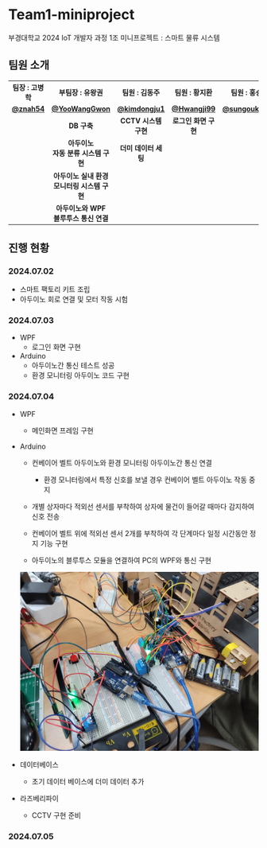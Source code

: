 # Team1-miniproject
부경대학교 2024 IoT 개발자 과정 1조 미니프로젝트 : 스마트 물류 시스템

## 팀원 소개
<table>
    <tbody>
        <tr>
            <td align="center"><b>팀장 : 고병학</b></td>
            <td align="center"><b>부팀장 : 유왕권</b></td>
            <td align="center"><b>팀원 : 김동주</b></td>
            <td align="center"><b>팀원 : 황지환</b></td>
            <td align="center"><b>팀원 : 홍승욱</b></td>
        <tr/>
            <td align="center"><a href="https://github.com/znah54/"><b>@znah54</b></a></td>
            <td align="center"><a href="https://github.com/YooWangGwon"><b>@YooWangGwon</b></a></td>
            <td align="center"><a href="https://github.com/kimdongju1"><b>@kimdongju1</b></a></td>
            <td align="center"><a href="https://github.com/Hwangji99"><b>@Hwangji99</b></a></td>
            <td align="center"><a href="https://github.com/sungouk1457"><b>@sungouk1457</b></a></td>
        <tr/>
            <td align="center"><b> </b></td>
            <td align="center"><b>DB 구축</b></td>
            <td align="center"><b>CCTV 시스템 구현</b></td>
            <td align="center"><b>로그인 화면 구현</b></td>
            <td align="center"><b> </b></td>
        <tr/>
            <td align="center"><b> </b></td>
            <td align="center"><b>아두이노</b><br><b>자동 분류 시스템 구현</b></td>
            <td align="center"><b>더미 데이터 세팅</b></td>
            <td align="center"><b> </b></td>
            <td align="center"><b> </b></td>
        <tr/>
            <td align="center"><b> </b></td>
            <td align="center"><b>아두이노 실내 환경</b><br><b>모니터링 시스템 구현</b></td>
            <td align="center"><b> </b></td>
            <td align="center"><b> </b></td>
            <td align="center"><b> </b></td>
        <tr/>
            <td align="center"><b> </b></td>
            <td align="center"><b>아두이노와 WPF</b><br><b>블루투스 통신 연결</b></td>
            <td align="center"><b> </b></td>
            <td align="center"><b> </b></td>
            <td align="center"><b> </b></td>
        </tr>
    </tbody>
</table>


## 진행 현황
### 2024.07.02
- 스마트 팩토리 키트 조립
- 아두이노 회로 연결 및 모터 작동 시험

### 2024.07.03
- WPF
    - 로그인 화면 구현
- Arduino
    - 아두이노간 통신 테스트 성공
    - 환경 모니터링 아두이노 코드 구현

### 2024.07.04
- WPF
    - 메인화면 프레임 구현

- Arduino
    - 컨베이어 벨트 아두이노와 환경 모니터링 아두이노간 통신 연결
        - 환경 모니터링에서 특정 신호를 보낼 경우 컨베이어 벨트 아두이노 작동 중지
    
    - 개별 상자마다 적외선 센서를 부착하여 상자에 물건이 들어갈 때마다 감지하여 신호 전송
    - 컨베이어 벨트 위에 적외선 센서 2개를 부착하여 각 단계마다 일정 시간동안 정지 기능 구현
    - 아두이노의 블루투스 모듈을 연결하여 PC의 WPF와 통신 구현
    <img src="https://raw.githubusercontent.com/2024-iot-team1/Team1-miniproject/main/images/teamProject001.jpg">

- 데이터베이스
    - 초기 데이터 베이스에 더미 데이터 추가

- 라즈베리파이
    - CCTV 구현 준비

### 2024.07.05